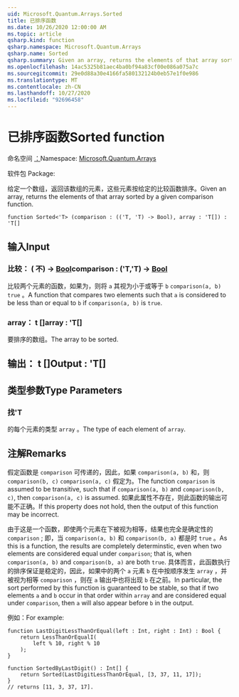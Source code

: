 ```yaml
---
uid: Microsoft.Quantum.Arrays.Sorted
title: 已排序函数
ms.date: 10/26/2020 12:00:00 AM
ms.topic: article
qsharp.kind: function
qsharp.namespace: Microsoft.Quantum.Arrays
qsharp.name: Sorted
qsharp.summary: Given an array, returns the elements of that array sorted by a given comparison function.
ms.openlocfilehash: 14ac5325b81aec4ba0bf94a83cf00e086a075a7c
ms.sourcegitcommit: 29e0d88a30e4166fa580132124b0eb57e1f0e986
ms.translationtype: MT
ms.contentlocale: zh-CN
ms.lasthandoff: 10/27/2020
ms.locfileid: "92696458"
---
```

# <a name="sorted-function"></a><span data-ttu-id="2cdd4-102">已排序函数</span><span class="sxs-lookup"><span data-stu-id="2cdd4-102">Sorted function</span></span>

<span data-ttu-id="2cdd4-103">命名空间 [：](xref:Microsoft.Quantum.Arrays)</span><span class="sxs-lookup"><span data-stu-id="2cdd4-103">Namespace: [Microsoft.Quantum.Arrays](xref:Microsoft.Quantum.Arrays)</span></span>

<span data-ttu-id="2cdd4-104">软件包 [](https://nuget.org/packages/)</span><span class="sxs-lookup"><span data-stu-id="2cdd4-104">Package: [](https://nuget.org/packages/)</span></span>


<span data-ttu-id="2cdd4-105">给定一个数组，返回该数组的元素，这些元素按给定的比较函数排序。</span><span class="sxs-lookup"><span data-stu-id="2cdd4-105">Given an array, returns the elements of that array sorted by a given comparison function.</span></span>

```qsharp
function Sorted<'T> (comparison : (('T, 'T) -> Bool), array : 'T[]) : 'T[]
```


## <a name="input"></a><span data-ttu-id="2cdd4-106">输入</span><span class="sxs-lookup"><span data-stu-id="2cdd4-106">Input</span></span>

### <a name="comparison--tt---bool"></a><span data-ttu-id="2cdd4-107">比较： ( 不) -> [Bool](xref:microsoft.quantum.lang-ref.bool)</span><span class="sxs-lookup"><span data-stu-id="2cdd4-107">comparison : ('T,'T) -> [Bool](xref:microsoft.quantum.lang-ref.bool)</span></span>

<span data-ttu-id="2cdd4-108">比较两个元素的函数，如果为，则将 `a` 其视为小于或等于 `b` `comparison(a, b)` `true` 。</span><span class="sxs-lookup"><span data-stu-id="2cdd4-108">A function that compares two elements such that `a` is considered to be less than or equal to `b` if `comparison(a, b)` is `true`.</span></span>


### <a name="array--t"></a><span data-ttu-id="2cdd4-109">array： t []</span><span class="sxs-lookup"><span data-stu-id="2cdd4-109">array : 'T[]</span></span>

<span data-ttu-id="2cdd4-110">要排序的数组。</span><span class="sxs-lookup"><span data-stu-id="2cdd4-110">The array to be sorted.</span></span>



## <a name="output--t"></a><span data-ttu-id="2cdd4-111">输出： t []</span><span class="sxs-lookup"><span data-stu-id="2cdd4-111">Output : 'T[]</span></span>



## <a name="type-parameters"></a><span data-ttu-id="2cdd4-112">类型参数</span><span class="sxs-lookup"><span data-stu-id="2cdd4-112">Type Parameters</span></span>

### <a name="t"></a><span data-ttu-id="2cdd4-113">找</span><span class="sxs-lookup"><span data-stu-id="2cdd4-113">'T</span></span>

<span data-ttu-id="2cdd4-114">的每个元素的类型 `array` 。</span><span class="sxs-lookup"><span data-stu-id="2cdd4-114">The type of each element of `array`.</span></span>

## <a name="remarks"></a><span data-ttu-id="2cdd4-115">注解</span><span class="sxs-lookup"><span data-stu-id="2cdd4-115">Remarks</span></span>

<span data-ttu-id="2cdd4-116">假定函数是 `comparison` 可传递的，因此，如果 `comparison(a, b)` 和，则 `comparison(b, c)` `comparison(a, c)` 假定为。</span><span class="sxs-lookup"><span data-stu-id="2cdd4-116">The function `comparison` is assumed to be transitive, such that if `comparison(a, b)` and `comparison(b, c)`, then `comparison(a, c)` is assumed.</span></span> <span data-ttu-id="2cdd4-117">如果此属性不存在，则此函数的输出可能不正确。</span><span class="sxs-lookup"><span data-stu-id="2cdd4-117">If this property does not hold, then the output of this function may be incorrect.</span></span>

<span data-ttu-id="2cdd4-118">由于这是一个函数，即使两个元素在下被视为相等，结果也完全是确定性的 `comparison` ; 即，当 `comparison(a, b)` 和 `comparison(b, a)` 都是时 `true` 。</span><span class="sxs-lookup"><span data-stu-id="2cdd4-118">As this is a function, the results are completely determinstic, even when two elements are considered equal under `comparison`; that is, when `comparison(a, b)` and `comparison(b, a)` are both `true`.</span></span>
<span data-ttu-id="2cdd4-119">具体而言，此函数执行的排序保证是稳定的，因此，如果中的两个 `a` 元素 `b` 在中按顺序发生 `array` ，并被视为相等 `comparison` ，则在 `a` 输出中也将出现 `b` 在之前。</span><span class="sxs-lookup"><span data-stu-id="2cdd4-119">In particular, the sort performed by this function is guaranteed to be stable, so that if two elements `a` and `b` occur in that order within `array` and are considered equal under `comparison`, then `a` will also appear before `b` in the output.</span></span>

<span data-ttu-id="2cdd4-120">例如：</span><span class="sxs-lookup"><span data-stu-id="2cdd4-120">For example:</span></span>

```Q#
function LastDigitLessThanOrEqual(left : Int, right : Int) : Bool {
    return LessThanOrEqualI(
        left % 10, right % 10
    );
}

function SortedByLastDigit() : Int[] {
    return Sorted(LastDigitLessThanOrEqual, [3, 37, 11, 17]);
}
// returns [11, 3, 37, 17].
```